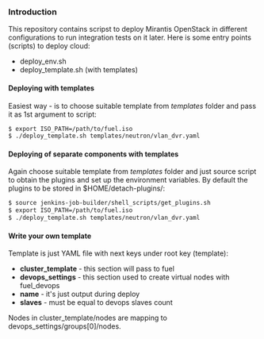 ### Introduction

This repository contains scripst to deploy Mirantis OpenStack in different configurations to run integration tests on it later. Here is some entry points (scripts) to deploy cloud:

* deploy_env.sh
* deploy_template.sh (with templates)


#### Deploying with templates

Easiest way - is to choose suitable template from *templates* folder and pass it as 1st argument to script:

```bash
$ export ISO_PATH=/path/to/fuel.iso
$ ./deploy_template.sh templates/neutron/vlan_dvr.yaml
```


#### Deploying of separate components with templates

Again choose suitable template from *templates* folder and just source script to obtain the plugins and set up the environment variables. By default the plugins to be stored in $HOME/detach-plugins/:

```bash
$ source jenkins-job-builder/shell_scripts/get_plugins.sh
$ export ISO_PATH=/path/to/fuel.iso
$ ./deploy_template.sh templates/neutron/vlan_dvr.yaml
```


#### Write your own template

Template is just YAML file with next keys under root key (template):

* **cluster_template** - this section will pass to fuel
* **devops_settings** - this section used to create virtual nodes with fuel_devops
* **name** - it's just output during deploy
* **slaves** - must be equal to devops slaves count

Nodes in cluster_template/nodes are mapping to devops_settings/groups[0]/nodes.
